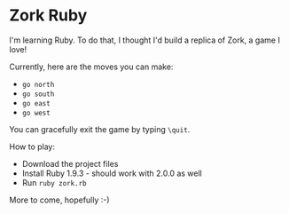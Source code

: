 # Zork Ruby

I'm learning Ruby. To do that, I thought I'd build a replica of Zork, a game I love!

Currently, here are the moves you can make:
* `go north`
* `go south`
* `go east`
* `go west`

You can gracefully exit the game by typing `\quit`.

How to play:
* Download the project files
* Install Ruby 1.9.3 - should work with 2.0.0 as well
* Run `ruby zork.rb`

More to come, hopefully :-)